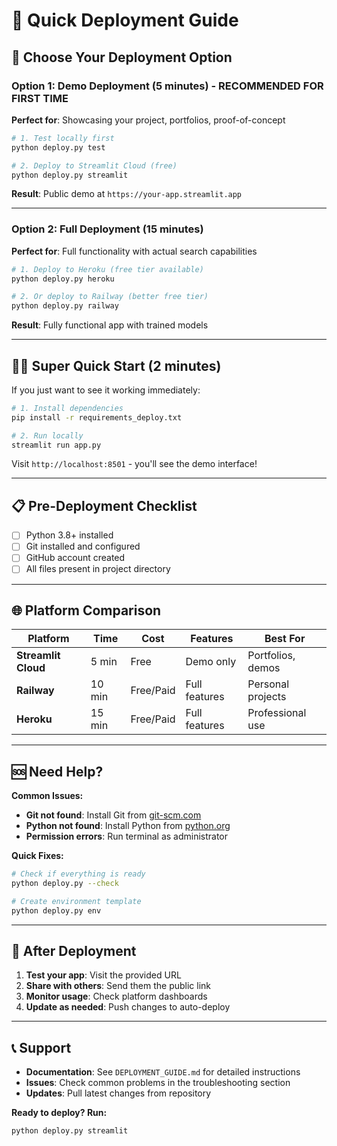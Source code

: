 # 🚀 Quick Deployment Guide

## 🎯 Choose Your Deployment Option

### Option 1: Demo Deployment (5 minutes) - **RECOMMENDED FOR FIRST TIME**

**Perfect for**: Showcasing your project, portfolios, proof-of-concept

```bash
# 1. Test locally first
python deploy.py test

# 2. Deploy to Streamlit Cloud (free)
python deploy.py streamlit
```

**Result**: Public demo at `https://your-app.streamlit.app`

---

### Option 2: Full Deployment (15 minutes)

**Perfect for**: Full functionality with actual search capabilities

```bash
# 1. Deploy to Heroku (free tier available)
python deploy.py heroku

# 2. Or deploy to Railway (better free tier)
python deploy.py railway
```

**Result**: Fully functional app with trained models

---

## 🏃‍♂️ Super Quick Start (2 minutes)

If you just want to see it working immediately:

```bash
# 1. Install dependencies
pip install -r requirements_deploy.txt

# 2. Run locally
streamlit run app.py
```

Visit `http://localhost:8501` - you'll see the demo interface!

---

## 📋 Pre-Deployment Checklist

- [ ] Python 3.8+ installed
- [ ] Git installed and configured
- [ ] GitHub account created
- [ ] All files present in project directory

---

## 🌐 Platform Comparison

| Platform | Time | Cost | Features | Best For |
|----------|------|------|----------|----------|
| **Streamlit Cloud** | 5 min | Free | Demo only | Portfolios, demos |
| **Railway** | 10 min | Free/Paid | Full features | Personal projects |
| **Heroku** | 15 min | Free/Paid | Full features | Professional use |

---

## 🆘 Need Help?

**Common Issues:**
- **Git not found**: Install Git from [git-scm.com](https://git-scm.com)
- **Python not found**: Install Python from [python.org](https://python.org)
- **Permission errors**: Run terminal as administrator

**Quick Fixes:**
```bash
# Check if everything is ready
python deploy.py --check

# Create environment template
python deploy.py env
```

---

## 🎉 After Deployment

1. **Test your app**: Visit the provided URL
2. **Share with others**: Send them the public link
3. **Monitor usage**: Check platform dashboards
4. **Update as needed**: Push changes to auto-deploy

---

## 📞 Support

- **Documentation**: See `DEPLOYMENT_GUIDE.md` for detailed instructions
- **Issues**: Check common problems in the troubleshooting section
- **Updates**: Pull latest changes from repository

**Ready to deploy? Run:**
```bash
python deploy.py streamlit
``` 